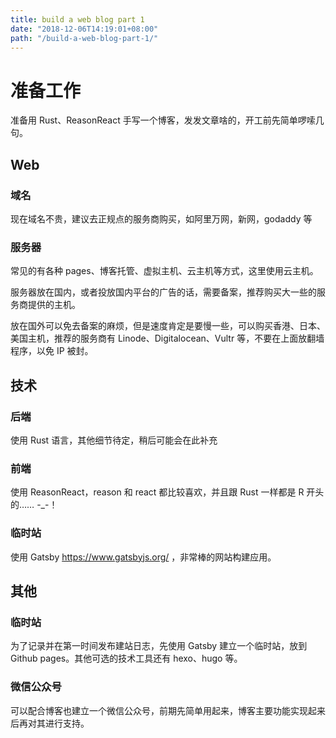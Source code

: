 ```yaml
---
title: build a web blog part 1
date: "2018-12-06T14:19:01+08:00"
path: "/build-a-web-blog-part-1/"
---
```


准备工作
======

准备用 Rust、ReasonReact 手写一个博客，发发文章啥的，开工前先简单啰嗦几句。

Web
---

### 域名

现在域名不贵，建议去正规点的服务商购买，如阿里万网，新网，godaddy 等

### 服务器

常见的有各种 pages、博客托管、虚拟主机、云主机等方式，这里使用云主机。

服务器放在国内，或者投放国内平台的广告的话，需要备案，推荐购买大一些的服务商提供的主机。

放在国外可以免去备案的麻烦，但是速度肯定是要慢一些，可以购买香港、日本、美国主机，推荐的服务商有 Linode、Digitalocean、Vultr 等，不要在上面放翻墙程序，以免 IP 被封。

技术
---

### 后端

使用 Rust 语言，其他细节待定，稍后可能会在此补充

### 前端

使用 ReasonReact，reason 和 react 都比较喜欢，并且跟 Rust 一样都是 R 开头的…… -_-！

### 临时站

使用 Gatsby https://www.gatsbyjs.org/ ，非常棒的网站构建应用。

其他
---

### 临时站

为了记录并在第一时间发布建站日志，先使用 Gatsby 建立一个临时站，放到 Github pages。其他可选的技术工具还有 hexo、hugo 等。

### 微信公众号

可以配合博客也建立一个微信公众号，前期先简单用起来，博客主要功能实现起来后再对其进行支持。

